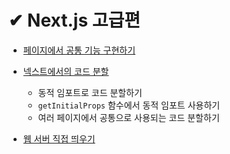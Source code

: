 # ✔ Next.js 고급편

- [페이지에서 공통 기능 구현하기](./next_app.md)

- [넥스트에서의 코드 분할](./next_splitting.md)

  - 동적 임포트로 코드 분할하기
  - `getInitialProps` 함수에서 동적 임포트 사용하기
  - 여러 페이지에서 공통으로 사용되는 코드 분할하기

- [웹 서버 직접 띄우기](./next_server.md)
